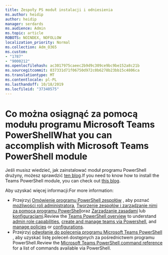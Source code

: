 ```yaml
---
title: Zespoły PS moduł instalacji i odniesienia
ms.author: heidip
author: heidip
manager: serdards
ms.audience: Admin
ms.topic: article
ROBOTS: NOINDEX, NOFOLLOW
localization_priority: Normal
ms.collection: Adm_O365
ms.custom:
- "1787"
- "9000212"
ms.openlocfilehash: ac3017975caeec2b9d9c309ce9bc9be152a8c21b
ms.sourcegitcommit: 037331d71f06750d972c0b6278b23bb15c4806ca
ms.translationtype: MT
ms.contentlocale: pl-PL
ms.lasthandoff: 10/18/2019
ms.locfileid: "37340575"
---
```

# <a name="what-you-can-accomplish-with-microsoft-teams-powershell-module"></a><span data-ttu-id="828e4-102">Co można osiągnąć za pomocą modułu programu Microsoft Teams PowerShell</span><span class="sxs-lookup"><span data-stu-id="828e4-102">What you can accomplish with Microsoft Teams PowerShell module</span></span>

<span data-ttu-id="828e4-103">Jeśli musisz wiedzieć, jak zainstalować moduł programu PowerShell drużyny, możesz sprawdzić [ten blog](https://blogs.technet.microsoft.com/skypehybridguy/2017/11/07/microsoft-teams-powershell-support/).</span><span class="sxs-lookup"><span data-stu-id="828e4-103">If you need to know how to install the Teams PowerShell module, you can check out [this blog](https://blogs.technet.microsoft.com/skypehybridguy/2017/11/07/microsoft-teams-powershell-support/).</span></span>

<span data-ttu-id="828e4-104">Aby uzyskać więcej informacji:</span><span class="sxs-lookup"><span data-stu-id="828e4-104">For more information:</span></span>

- <span data-ttu-id="828e4-105">Przejrzyj [Omówienie programu PowerShell zespołów](https://docs.microsoft.com/MicrosoftTeams/teams-powershell-overview) , aby poznać [możliwości roli administratora](https://docs.microsoft.com/MicrosoftTeams/using-admin-roles), [Tworzenie zespołów i zarządzanie nimi za pomocą programu PowerShell](https://docs.microsoft.com/MicrosoftTeams/teams-powershell-overview#creating-and-managing-teams-via-powershell)oraz [Zarządzanie zasadami](https://docs.microsoft.com/MicrosoftTeams/teams-powershell-overview#managing-policies-via-powershell) lub [konfiguracjami](https://docs.microsoft.com/MicrosoftTeams/teams-powershell-overview#managing-configurations-via-powershell).</span><span class="sxs-lookup"><span data-stu-id="828e4-105">Review the [Teams PowerShell overview](https://docs.microsoft.com/MicrosoftTeams/teams-powershell-overview) to understand [admin role capabilities](https://docs.microsoft.com/MicrosoftTeams/using-admin-roles), [create and manage teams via Powershell](https://docs.microsoft.com/MicrosoftTeams/teams-powershell-overview#creating-and-managing-teams-via-powershell), and [manage policies](https://docs.microsoft.com/MicrosoftTeams/teams-powershell-overview#managing-policies-via-powershell) or [configurations](https://docs.microsoft.com/MicrosoftTeams/teams-powershell-overview#managing-configurations-via-powershell).</span></span> 
- <span data-ttu-id="828e4-106">Przejrzyj [odwołanie do polecenia programu Microsoft Teams PowerShell](https://docs.microsoft.com/powershell/module/teams/?view=teams-ps) , aby uzyskać listę poleceń dostępnych za pośrednictwem programu PowerShell.</span><span class="sxs-lookup"><span data-stu-id="828e4-106">Review the [Microsoft Teams PowerShell command reference](https://docs.microsoft.com/powershell/module/teams/?view=teams-ps) for a list of commands available via PowerShell.</span></span> 

